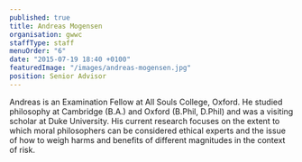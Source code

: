 ```yaml
---
published: true
title: Andreas Mogensen
organisation: gwwc
staffType: staff
menuOrder: "6"
date: "2015-07-19 18:40 +0100"
featuredImage: "/images/andreas-mogensen.jpg"
position: Senior Advisor
---
```


Andreas is an Examination Fellow at All Souls College, Oxford. He studied philosophy at Cambridge (B.A.) and Oxford (B.Phil, D.Phil) and was a visiting scholar at Duke University. His current research focuses on the extent to which moral philosophers can be considered ethical experts and the issue of how to weigh harms and benefits of different magnitudes in the context of risk.
